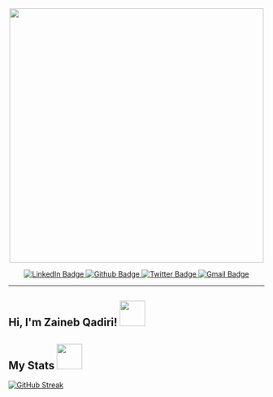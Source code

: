 <div id="header" align="center">
  <img src="https://media0.giphy.com/media/LMcB8XospGZO8UQq87/giphy.gif" width="500"/>
</div>

<p id="badges" align="center">
  <a href="your-linkedin-URL">
    <img src="https://img.shields.io/badge/LinkedIn-blue?style=for-the-badge&logo=linkedin&logoColor=white" alt="LinkedIn Badge"/>
  </a>
  <a href="your-youtube-URL">
    <img src="https://img.shields.io/badge/Github-black?style=for-the-badge&logo=github&logoColor=white" alt="Github Badge"/>
  </a>
  <a href="your-twitter-URL">
    <img src="https://img.shields.io/badge/Twitter-blue?style=for-the-badge&logo=twitter&logoColor=white" alt="Twitter Badge"/>
  </a>
  <a href="your-twitter-URL">
    <img src="https://img.shields.io/badge/Gmail-red?style=for-the-badge&logo=gmail&logoColor=white" alt="Gmail Badge"/>
  </a>
</p>

---


<h2> Hi, I'm Zaineb Qadiri! <img src="https://media2.giphy.com/media/NMBl7NxAlPDrOgq6aQ/giphy.gif" width="50"></h2>

<h2> My Stats <img src="https://media2.giphy.com/media/NMBl7NxAlPDrOgq6aQ/giphy.gif" width="50"></h2>

[![GitHub Streak](http://github-readme-streak-stats.herokuapp.com?user=Zqadiri&theme=dark&background=000000)](https://git.io/streak-stats)
 
<div align="center">
<img src="https://komarev.com/ghpvc/?username=Zqadiri&style=flat-square&color=blue" alt=""/>
</div>
